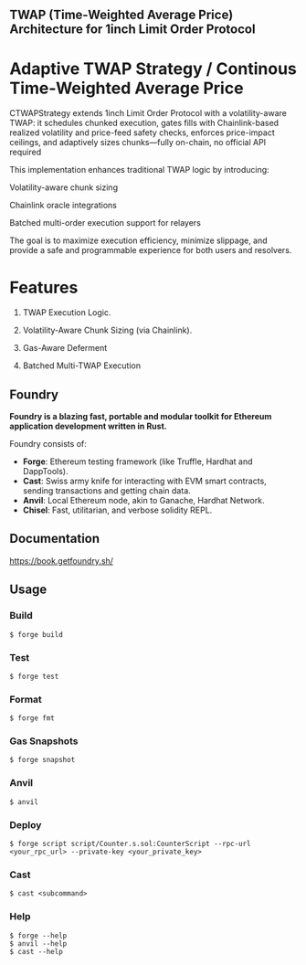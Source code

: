 ## TWAP (Time-Weighted Average Price) Architecture for 1inch Limit Order Protocol

# Adaptive TWAP Strategy / Continous Time-Weighted Average Price

CTWAPStrategy extends 1inch Limit Order Protocol with a volatility-aware TWAP: it schedules chunked execution, gates fills with Chainlink-based realized volatility and price-feed safety checks, enforces price-impact ceilings, and adaptively sizes chunks—fully on-chain, no official API required



This implementation enhances traditional TWAP logic by introducing:

Volatility-aware chunk sizing

Chainlink oracle integrations

Batched multi-order execution support for relayers

The goal is to maximize execution efficiency, minimize slippage, and provide a safe and programmable experience for both users and resolvers.

# Features

 1. TWAP Execution Logic.

 2. Volatility-Aware Chunk Sizing (via Chainlink).

 3. Gas-Aware Deferment
 
 4. Batched Multi-TWAP Execution

## Foundry

**Foundry is a blazing fast, portable and modular toolkit for Ethereum application development written in Rust.**

Foundry consists of:

-   **Forge**: Ethereum testing framework (like Truffle, Hardhat and DappTools).
-   **Cast**: Swiss army knife for interacting with EVM smart contracts, sending transactions and getting chain data.
-   **Anvil**: Local Ethereum node, akin to Ganache, Hardhat Network.
-   **Chisel**: Fast, utilitarian, and verbose solidity REPL.

## Documentation

https://book.getfoundry.sh/

## Usage

### Build

```shell
$ forge build
```

### Test

```shell
$ forge test
```

### Format

```shell
$ forge fmt
```

### Gas Snapshots

```shell
$ forge snapshot
```

### Anvil

```shell
$ anvil
```

### Deploy

```shell
$ forge script script/Counter.s.sol:CounterScript --rpc-url <your_rpc_url> --private-key <your_private_key>
```

### Cast

```shell
$ cast <subcommand>
```

### Help

```shell
$ forge --help
$ anvil --help
$ cast --help
```
